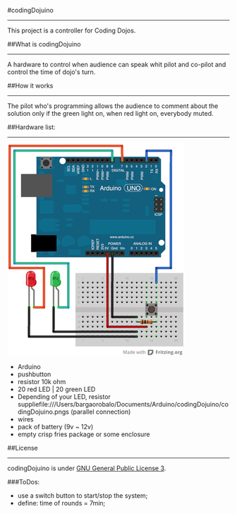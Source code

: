 #codingDojuino
_____________

This project is a controller for Coding Dojos. 

##What is codingDojuino
______________

A hardware to control when audience can speak whit pilot and co-pilot and control the time of dojo's turn. 

##How it works
_______________

The pilot who's programming allows the audience to comment about the solution only if the green light on, when red light on, everybody muted.

##Hardware list:
________________
![Breadboard](codingDojuino.png)

- Arduino
- pushbutton
- resistor 10k ohm
- 20 red LED | 20 green LED
- Depending of your LED, resistor suppliefile:///Users/bargaorobalo/Documents/Arduino/codingDojuino/codingDojuino.pngs (parallel connection)
- wires
- pack of battery (9v ~ 12v)
- empty crisp fries package or some enclosure


##License
______________

codingDojuino is under [GNU General Public License 3](http://www.gnu.org/licenses/gpl-3.0.html).

###ToDos:
- use a switch button to start/stop the system;
- define: time of rounds = 7min;
